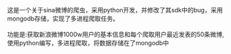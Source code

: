 这是一个关于sina微博的爬虫，采用python开发，并修改了其sdk中的bug，采用mongodb存储，实现了多进程爬取任务。
<br/><br/>功能是:获取新浪微博1000w用户的基本信息和每个爬取用户最近发表的50条微博,使用python编写，多进程爬取，将数据存储在了mongodb中
